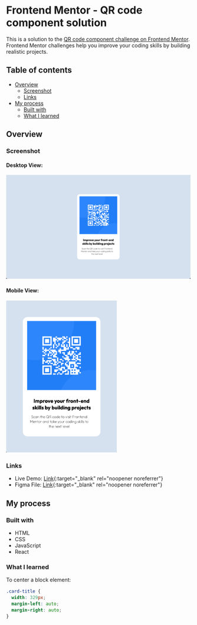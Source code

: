 # Frontend Mentor - QR code component solution

This is a solution to the [QR code component challenge on Frontend Mentor](https://www.frontendmentor.io/challenges/qr-code-component-iux_sIO_H). Frontend Mentor challenges help you improve your coding skills by building realistic projects.

## Table of contents

- [Overview](#overview)
  - [Screenshot](#screenshot)
  - [Links](#links)
- [My process](#my-process)
  - [Built with](#built-with)
  - [What I learned](#what-i-learned)

## Overview

### Screenshot

#### Desktop View:

<img src='src/public/img/2023-03-05-21-00-18.png' width='500'>

#### Mobile View:

<img src='src/public/img/2023-03-05-20-59-40.png' width='300'>

### Links

- Live Demo: [Link](https://jerryren527.github.io/qr-code-component-react/){:target="_blank" rel="noopener noreferrer"}
- Figma File: [Link](https://www.figma.com/file/WgcYUgKCizbC6C0d2ZgVV9/qr-code-component?node-id=0%3A1&t=PMYKcSw5N58Evi3D-1){:target="_blank" rel="noopener noreferrer"}

## My process

### Built with

- HTML
- CSS
- JavaScript
- React

### What I learned

To center a block element:

```css
.card-title {
  width: 329px;
  margin-left: auto;
  margin-right: auto;
}
```
